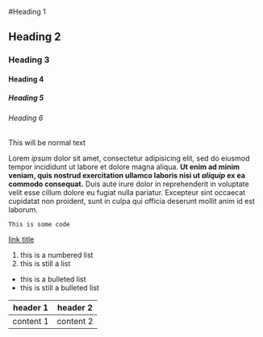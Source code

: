 #Heading 1
## Heading 2
### Heading 3
#### Heading 4
##### Heading 5
###### Heading 6

This will be normal text

Lorem *ipsum* dolor sit amet, consectetur adipisicing elit, sed do eiusmod tempor incididunt ut labore et dolore magna aliqua. **Ut enim ad minim veniam, quis nostrud exercitation ullamco laboris nisi ut *aliquip* ex ea commodo consequat.** Duis aute irure dolor in reprehenderit in voluptate velit esse cillum dolore eu fugiat nulla pariatur. Excepteur sint occaecat cupidatat non proident, sunt in culpa qui officia deserunt mollit anim id est laborum.

`This is some code`

[link title](https://www.google.com)

1. this is a numbered list
2. this is still a list

* this is a bulleted list
* this is still a bulleted list

| header 1 | header 2 |
|----------|-----------|
|content 1| content 2